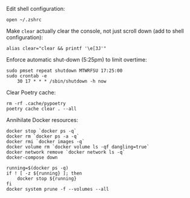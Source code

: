Edit shell configuration:
```console
open ~/.zshrc
```

Make `clear` actually clear the console, not just scroll down (add to shell configuration):
```console
alias clear="clear && printf '\e[3J'"
```

Enforce automatic shut-down (5:25pm) to limit overtime:
```console
sudo pmset repeat shutdown MTWRFSU 17:25:00
sudo crontab -e
    30 17 * * * /sbin/shutdown -h now
```

Clear Poetry cache:
```console
rm -rf .cache/pypoetry
poetry cache clear . --all
```

Annihilate Docker resources:
```console
docker stop `docker ps -q`
docker rm `docker ps -a -q`
docker rmi `docker images -q`
docker volume rm `docker volume ls -qf dangling=true`
docker network remove `docker network ls -q`
docker-compose down
```

```console
running=$(docker ps -q)
if ! [ -z ${running} ]; then
    docker stop ${running}
fi
docker system prune -f --volumes --all
```
